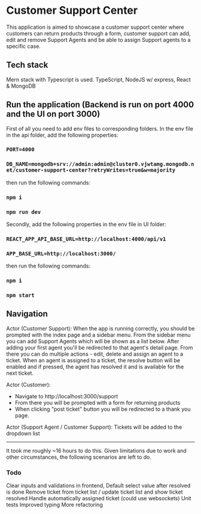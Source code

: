 # Customer Support Center

This application is aimed to showcase a customer support center where customers can return products through a form, customer support can add, edit and remove Support Agents and be able to assign Support agents to a specific case.

## Tech stack

Mern stack with Typescript is used.
TypeScript, NodeJS w/ express, React & MongoDB

## Run the application (Backend is run on port 4000 and the UI on port 3000)

First of all you need to add env files to corresponding folders. In the env file in the api folder, add the following properties:

### `PORT=4000`

### `DB_NAME=mongodb+srv://admin:admin@cluster0.vjwtamg.mongodb.net/customer-support-center?retryWrites=true&w=majority`

then run the following commands:

### `npm i`
### `npm run dev`

Secondly, add the following properties in the env file in UI folder:

### `REACT_APP_API_BASE_URL=http://localhost:4000/api/v1`

### `APP_BASE_URL=http://localhost:3000/`

then run the following commands:

### `npm i`

### `npm start`

## Navigation

Actor (Customer Support):
When the app is running correctly, you should be prompted with the index page and a sidebar menu.
From the sidebar menu you can add Support Agents which will be shown as a list below. After adding your first agent
you'll be redirected to that agent's detail page. From there you can do multiple actions - edit, delete and assign
an agent to a ticket. When an agent is assigned to a ticket, the resolve button will be enabled and if pressed, the
agent has resolved it and is available for the next ticket.

Actor (Customer):

- Navigate to http://localhost:3000/support
- From there you will be prompted with a form for returning products
- When clicking "post ticket" button you will be redirected to a thank you page.

Actor (Support Agent / Customer Support):
Tickets will be added to the dropdown list

------------------
It took me roughly ~16 hours to do this. Given limitations due to work and other circumstances,
the following scenarios are left to do.

### Todo
Clear inputs and validations in frontend,
Default select value after resolved is done
Remove ticket from ticket list / update ticket list and show ticket resolved
Handle automatically assigned ticket (could use websockets)
Unit tests
Improved typing
More refactoring